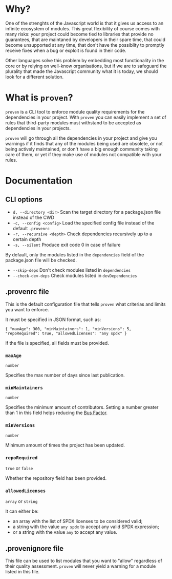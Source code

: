 # Why?

One of the strenghts of the Javascript world is that it gives us access to an infinite ecosystem of modules. This great flexibility of course comes with many risks: your project could become tied to libraries that provide no guarantees, that are maintaned by developers in their spare time, that could become unsupported at any time, that don't have the possiblity to promptly receive fixes when a bug or exploit is found in their code.

Other languages solve this problem by embedding most functionality in the core or by relying on well-know organisations, but if we are to safeguard the plurality that made the Javascript community what it is today, we should look for a different solution.


# What is `proven`?

`proven` is a CLI tool to enforce module quality requirements for the dependencies in your project. With `proven` you can easily implement a set of rules that third-party modules must withstand to be accepted as dependencies in your projects.

`proven` will go through all the dependencies in your project and give you warnings if it finds that any of the modules being used are obsolete, or not being actively maintained, or don't have a big enough community taking care of them, or yet if they make use of modules not compatible with your rules.


# Documentation

## CLI options

 - `d, --directory <dir>` Scan the target directory for a package.json file instead of the CWD
 - `-c, --config <config>` Load the specified config file instead of the default `.provenrc`
 - `-r, --recursive <depth>` Check dependencies recursively up to a certain depth
 - `-s, --silent` Produce exit code 0 in case of failure

By default, only the modules listed in the `dependencies` field of the package.json file will be checked.

 - `--skip-deps` Don't check modules listed in `dependencies`
 - `--check-dev-deps` Check modules listed in `devDependencies`


## .provenrc file

This is the default configuration file that tells `proven` what criterias and limits you want to enforce.

It must be specified in JSON format, such as:

`{
    "maxAge": 300,
    "minMaintainers": 1,
    "minVersions": 5,
    "repoRequired": true,
    "allowedLicenses": "any spdx"
}`

If the file is specified, all fields must be provided.


### `maxAge`

`number`

Specifies the max number of days since last publication.

### `minMaintainers`

`number`

Specifies the minimum amount of contributors. Setting a number greater than 1 in this field helps reducing the [Bus Factor](https://en.wikipedia.org/wiki/Bus_factor).

### `minVersions`

`number`

Minimum amount of times the project has been updated.

### `repoRequired`

`true` or `false`

Whether the repository field has been provided.

### `allowedLicenses`

`array` or `string`

It can either be:
 - an array with the list of SPDX licenses to be considered valid;
 - a string with the value `any spdx` to accept any valid SPDX expression;
 - or a string with the value `any` to accept any value.


## .provenignore file

This file can be used to list modules that you want to "allow" regardless of their quality assessment. `proven` will never yield a warning for a module listed in this file.
